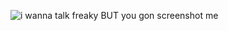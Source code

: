 ![i wanna talk freaky BUT you gon screenshot me](https://file.garden/ZfXeqKz0W2fVcDxK/ext/ponytown.jpg)

